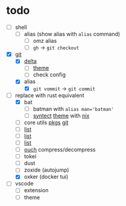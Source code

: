# todo

- [ ] shell
  - [ ] alias (show alias with `alias` command)
    - [ ] omz alias
    - [ ] `gh` -> `git checkout`
- [x] [git](https://mynixos.com/nixpkgs/options/programs.git)
  - [x] [delta](https://mynixos.com/home-manager/options/programs.git.delta)
    - [ ] [theme](https://github.com/dandavison/delta?tab=readme-ov-file#a-syntax-highlighting-pager-for-git-diff-and-grep-output)
    - [ ] check config
  - [x] alias
    - [x] `git vommit` -> `git commit`
- [ ] replace with rust equivalent
  - [x] bat
    - [ ] batman with `alias man='batman'`
    - [ ] [syntect](https://github.com/trishume/syntect/) [theme](https://github.com/sharkdp/bat?tab=readme-ov-file#adding-new-syntaxes--language-definitions) with [nix](https://mynixos.com/home-manager/options/programs.bat)
  - [ ] core utils [pkgs](https://search.nixos.org/packages?channel=23.11&show=uutils-coreutils&from=0&size=50&sort=relevance&type=packages&query=uutils-coreutils) [git](https://github.com/uutils/coreutils/tree/main)
  - [ ] [list](https://zaiste.net/posts/shell-commands-rust/)
  - [ ] [list](https://github.com/unpluggedcoder/awesome-rust-tools)
  - [ ] [list](https://github.com/rust-unofficial/awesome-rust)
  - [ ] [ouch](https://github.com/ouch-org/ouch) compress/decompress
  - [ ] tokei
  - [ ] dust
  - [ ] zoxide (autojump)
  - [x] oxker (docker tui)
- [ ] vscode
  - [ ] extension
  - [ ] theme
